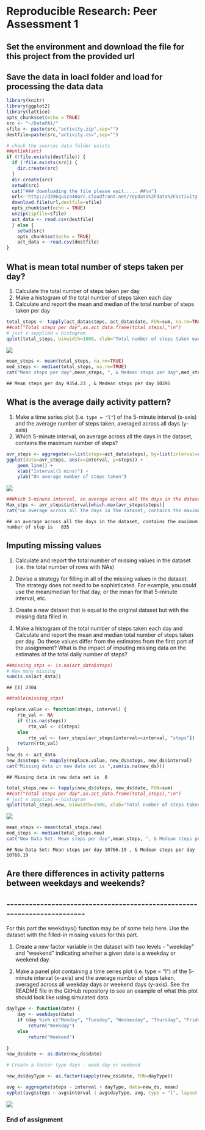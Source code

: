 # Reproducible Research: Peer Assessment 1
## Set the environment and download the file for this project from the provided url
## Save the data in loacl folder and load for processing the data data

```r
library(knitr)
library(ggplot2)
library(lattice)
opts_chunk$set(echo = TRUE)
src <- "~/DataPA1/"
sfile <- paste(src,"activity.zip",sep="")
destfile=paste(src,"activity.csv",sep="")

# check the sources data folder exists
##unlink(src)
if (!file.exists(destfile)) {
  if (!file.exists(src)) {
    dir.create(src)
  }
  dir.create(src)
  setwd(src)
  cat("### downloading the file please wait..... ##\n")
  url<-'http://d396qusza40orc.cloudfront.net/repdata%2Fdata%2Factivity.zip'
  download.file(url,destfile=sfile)
  opts_chunk$set(echo = TRUE)
  unzip(zipfile=sfile)
  act_data <- read.csv(destfile)
  } else {
    setwd(src)
    opts_chunk$set(echo = TRUE)
    act_data <- read.csv(destfile)
}
```

## What is mean total number of steps taken per day?
1. Calculate the total number of steps taken per day
2. Make a histogram of the total number of steps taken each day
3. Calculate and report the mean and median of the total number of steps taken per day


```r
total_steps <- tapply(act_data$steps, act_data$date, FUN=sum, na.rm=TRUE)
##cat("Total steps per day",as.act_data.frame(total_steps),"\n")
# just x supplied = histogram
qplot(total_steps, binwidth=1000, xlab="Total number of steps taken each day", ylab="# of times in a day(Frequency)",main="Histogram of number of steps")
```

![](PA1_template_files/figure-html/unnamed-chunk-2-1.png) 

```r
mean_steps <- mean(total_steps, na.rm=TRUE)
med_steps <- median(total_steps, na.rm=TRUE)
cat("Mean steps per day",mean_steps, ", & Medean steps per day",med_steps," \n")
```

```
## Mean steps per day 9354.23 , & Medean steps per day 10395
```

## What is the average daily activity pattern?
1. Make a time series plot (i.e. `type = "l"`) of the 5-minute
   interval (x-axis) and the average number of steps taken, averaged
   across all days (y-axis)
2. Which 5-minute interval, on average across all the days in the dataset, contains the maximum number of steps?


```r
avr_steps <- aggregate(x=list(steps=act_data$steps), by=list(interval=act_data$interval),FUN=mean, na.rm=TRUE)
ggplot(data=avr_steps, aes(x=interval, y=steps)) +
    geom_line() +
    xlab("Interval(5 mins)") +
    ylab("On average number of steps taken")
```

![](PA1_template_files/figure-html/unnamed-chunk-3-1.png) 

```r
##Which 5-minute interval, on average across all the days in the dataset contains the maximum number of steps?
Max_stps <- avr_steps$interval[which.max(avr_steps$steps)]
cat("on average across all the days in the dataset, contains the maximum number of step is  ",Max_stps)
```

```
## on average across all the days in the dataset, contains the maximum number of step is   835
```


## Imputing missing values
1. Calculate and report the total number of missing values in the dataset (i.e. the total number of rows with NAs)

2. Devise a strategy for filling in all of the missing values in the dataset. The strategy does not need to be sophisticated. For example, you could use the mean/median for that day, or the mean for that 5-minute interval, etc.

3. Create a new dataset that is equal to the original dataset but with the missing data filled in.

4. Make a histogram of the total number of steps taken each day and Calculate and report the mean and median total number of steps taken per day. Do these values differ from the estimates from the first part of the assignment? What is the impact of imputing missing data on the estimates of the total daily number of steps?


```r
##missing_stps <- is.na(act_data$steps)
# How many missing
sum(is.na(act_data))
```

```
## [1] 2304
```

```r
##table(missing_stps)

replace.value <- function(steps, interval) {
    rtn_val <- NA
    if (!is.na(steps))
        rtn_val <- c(steps)
    else
        rtn_val <- (avr_steps[avr_steps$interval==interval, "steps"])
    return(rtn_val)
}
new_ds <- act_data
new_ds$steps <- mapply(replace.value, new_ds$steps, new_ds$interval)
cat("Missing data in new data set is ",sum(is.na(new_ds)))
```

```
## Missing data in new data set is  0
```

```r
total_steps.new <- tapply(new_ds$steps, new_ds$date, FUN=sum)
##cat("Total steps per day",as.act_data.frame(total_steps),"\n")
# just x supplied = histogram
qplot(total_steps.new, binwidth=1500, xlab="Total number of steps taken each day", ylab="# of times in a day(Frequency)",main="Histogram of number of steps(new dataset)")
```

![](PA1_template_files/figure-html/unnamed-chunk-4-1.png) 

```r
mean_steps <- mean(total_steps.new)
med_steps <- median(total_steps.new)
cat("New Data Set: Mean steps per day",mean_steps, ", & Medean steps per day",med_steps," \n")
```

```
## New Data Set: Mean steps per day 10766.19 , & Medean steps per day 10766.19
```


## Are there differences in activity patterns between weekdays and weekends?
## ------------------------------------------------------------------------
 For this part the weekdays() function may be of some help here. Use the dataset with the filled-in missing values for this part.

1. Create a new factor variable in the dataset with two levels - "weekday" and "weekend" indicating whether a given date is a weekday or weekend day.

2. Make a panel plot containing a time series plot (i.e. type = "l") of the 5-minute interval (x-axis) and the average number of steps taken, averaged across all weekday days or weekend days (y-axis). See the README file in the GitHub repository to see an example of what this plot should look like using simulated data.


```r
dayType <- function(date) {
    day <- weekdays(date)
    if (day %in% c("Monday", "Tuesday", "Wednesday", "Thursday", "Friday"))
        return("Weekday")
    else 
        return("Weekend")
    
}
new_ds$date <- as.Date(new_ds$date)

# Create a factor type days - week day or weekend

new_ds$dayType <- as.factor(sapply(new_ds$date, FUN=dayType))

avg <- aggregate(steps ~ interval + dayType, data=new_ds, mean)
xyplot(avg$steps ~ avg$interval | avg$dayType, avg, type = "l", layout = c(1, 2), xlab = "Interval", ylab = "Number of steps")
```

![](PA1_template_files/figure-html/unnamed-chunk-5-1.png) 


### End of assignment

